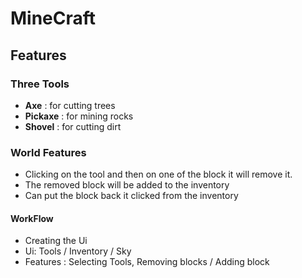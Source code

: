 # MineCraft

## Features

### Three Tools

- <strong>Axe</strong> : for cutting trees
- <strong>Pickaxe</strong> : for mining rocks
- <strong>Shovel</strong> : for cutting dirt

### World Features

- Clicking on the tool and then on one of the block it will remove it.
- The removed block will be added to the inventory
- Can put the block back it clicked from the inventory

#### WorkFlow

- Creating the Ui
- Ui: Tools / Inventory / Sky
- Features : Selecting Tools, Removing blocks / Adding block
